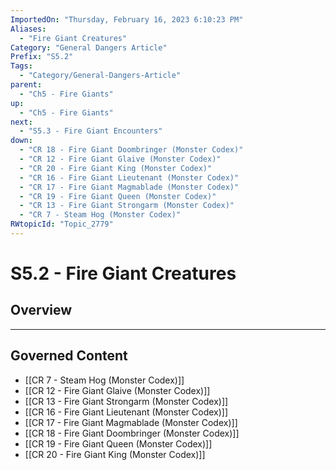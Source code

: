 ```yaml
---
ImportedOn: "Thursday, February 16, 2023 6:10:23 PM"
Aliases:
  - "Fire Giant Creatures"
Category: "General Dangers Article"
Prefix: "S5.2"
Tags:
  - "Category/General-Dangers-Article"
parent:
  - "Ch5 - Fire Giants"
up:
  - "Ch5 - Fire Giants"
next:
  - "S5.3 - Fire Giant Encounters"
down:
  - "CR 18 - Fire Giant Doombringer (Monster Codex)"
  - "CR 12 - Fire Giant Glaive (Monster Codex)"
  - "CR 20 - Fire Giant King (Monster Codex)"
  - "CR 16 - Fire Giant Lieutenant (Monster Codex)"
  - "CR 17 - Fire Giant Magmablade (Monster Codex)"
  - "CR 19 - Fire Giant Queen (Monster Codex)"
  - "CR 13 - Fire Giant Strongarm (Monster Codex)"
  - "CR 7 - Steam Hog (Monster Codex)"
RWtopicId: "Topic_2779"
---
```

# S5.2 - Fire Giant Creatures
## Overview
---
## Governed Content
- [[CR 7 - Steam Hog (Monster Codex)]]
- [[CR 12 - Fire Giant Glaive (Monster Codex)]]
- [[CR 13 - Fire Giant Strongarm (Monster Codex)]]
- [[CR 16 - Fire Giant Lieutenant (Monster Codex)]]
- [[CR 17 - Fire Giant Magmablade (Monster Codex)]]
- [[CR 18 - Fire Giant Doombringer (Monster Codex)]]
- [[CR 19 - Fire Giant Queen (Monster Codex)]]
- [[CR 20 - Fire Giant King (Monster Codex)]]

